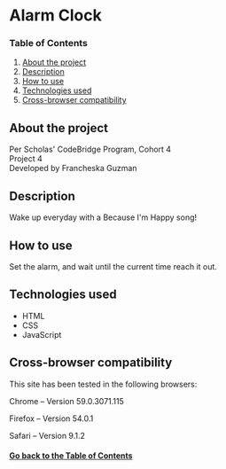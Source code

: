 # <a id="project">Alarm Clock</a>

### Table of Contents

1. [About the project](#about)
2. [Description](#description)
3. [How to use](#instructions)
4. [Technologies used](#technologies)
5. [Cross-browser compatibility](#compatibility)

## <a id="about">About the project</a>

Per Scholas' CodeBridge Program, Cohort 4 <br />
Project 4 <br />
Developed by Francheska Guzman

## <a id="description">Description</a>

Wake up everyday with a Because I'm Happy song!

## <a id="instructions">How to use</a>

Set the alarm, and wait until the current time reach it out.

## <a id="technologies">Technologies used</a>

* HTML
* CSS
* JavaScript

## <a id="compatibility">Cross-browser compatibility</a>

This site has been tested in the following browsers:

Chrome – Version 59.0.3071.115 

Firefox – Version 54.0.1

Safari – Version 9.1.2

#### [Go back to the Table of Contents](#project)